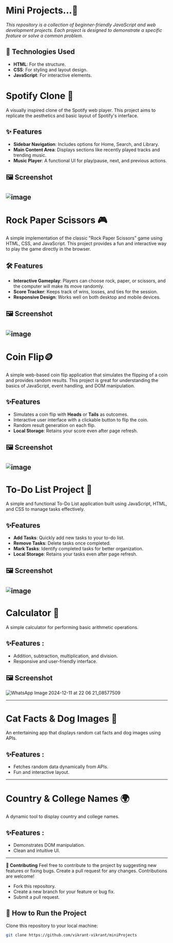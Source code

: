 # Mini Projects...🚀
*This repository is a collection of beginner-friendly JavaScript and web development projects. Each project is designed to demonstrate a specific feature or solve a common problem.*
## 🔧 Technologies Used
- **HTML**: For the structure.
- **CSS**: For styling and layout design.
- **JavaScript**: For interactive elements.
  
# Spotify Clone 🎵

A visually inspired clone of the Spotify web player. This project aims to replicate the aesthetics and basic layout of Spotify's interface.

## ✨ Features
- **Sidebar Navigation**: Includes options for Home, Search, and Library.
- **Main Content Area**: Displays sections like recently played tracks and trending music.
- **Music Player**: A functional UI for play/pause, next, and previous actions.

## 🖼️ Screenshot
![image](https://github.com/user-attachments/assets/8328c6a9-5f77-4ad3-bb8b-3897c35168e9)
---
# Rock Paper Scissors 🎮

A simple implementation of the classic "Rock Paper Scissors" game using HTML, CSS, and JavaScript. This project provides a fun and interactive way to play the game directly in the browser.

## 🛠️ Features
- **Interactive Gameplay**: Players can choose rock, paper, or scissors, and the computer will make its move randomly.
- **Score Tracker**: Keeps track of wins, losses, and ties for the session.
- **Responsive Design**: Works well on both desktop and mobile devices.
## 🖼️ Screenshot
![image](https://github.com/user-attachments/assets/24954d36-0ddd-4f4b-9a39-8debe52d3331)
---
# Coin Flip🪙

A simple web-based coin flip application that simulates the flipping of a coin and provides random results. This project is great for understanding the basics of JavaScript, event handling, and DOM manipulation.

## ✨Features

- Simulates a coin flip with **Heads** or **Tails** as outcomes.
- Interactive user interface with a clickable button to flip the coin.
- Random result generation on each flip.
- **Local Storage**: Retains your score even after page refresh.

## 🖼️ Screenshot
![image](https://github.com/user-attachments/assets/fe1efa28-21b9-467a-a968-27a88c0fab97)
---
# To-Do List Project 📝 

A simple and functional To-Do List application built using JavaScript, HTML, and CSS to manage tasks effectively.

## ✨Features
- **Add Tasks**: Quickly add new tasks to your to-do list.
- **Remove Tasks**: Delete tasks once completed.
- **Mark Tasks**: Identify completed tasks for better organization.
- **Local Storage**: Retains your tasks even after page refresh.

## 🖼️ Screenshot
![image](https://github.com/user-attachments/assets/3b657dc9-baa9-4bbf-b642-183e4b6e7b8a)
---
# Calculator 🧮

A simple calculator for performing basic arithmetic operations.

## ✨Features :
   * Addition, subtraction, multiplication, and division.
   * Responsive and user-friendly interface.

## 🖼️ Screenshot
![WhatsApp Image 2024-12-11 at 22 06 21_08577509](https://github.com/user-attachments/assets/a02bdd2c-b335-4de1-ba56-eb4376f8aab9)


---
#  Cat Facts & Dog Images 🐾

An entertaining app that displays random cat facts and dog images using APIs.

## ✨Features :
   * Fetches random data dynamically from APIs.
   * Fun and interactive layout.

---
# Country & College Names 🌍 

A dynamic tool to display country and college names.

## ✨Features :

  * Demonstrates DOM manipulation.
  * Clean and intuitive UI.

***


**🤝 Contributing**
Feel free to contribute to the project by suggesting new features or fixing bugs.
Create a pull request for any changes.
Contributions are welcome!

  * Fork this repository.
  * Create a new branch for your feature or bug fix.
  * Submit a pull request.

## 🚀 How to Run the Project
 Clone this repository to your local machine:
   ```bash
   git clone https://github.com/vikrant-vikrant/miniProjects
